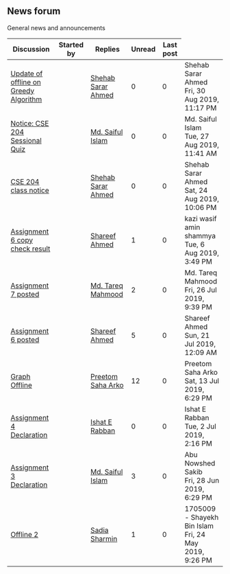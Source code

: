 <h2>News forum</h2>General news and announcements

<br />
<table><thead><tr><th>Discussion</th><th>Started by</th><th>Replies</th><th>Unread<a href="https://moodle.cse.buet.ac.bd/mod/forum/markposts.php?f=573&mark=read&returnpage=view.php"></a></th><th>Last post</th></tr></thead><tbody>
<tr><td><a href="Update%20of%20offline%20on%20Greedy%20Algorithm">Update of offline on Greedy Algorithm</a></td>
<td><a href="https://moodle.cse.buet.ac.bd/user/view.php?id=1765&course=429"></a></td>
<td><a href="https://moodle.cse.buet.ac.bd/user/view.php?id=1765&course=429">Shehab Sarar Ahmed</a></td>
<td>0</td>
<td>0</td>
<td>Shehab Sarar Ahmed<br />Fri, 30 Aug 2019, 11:17 PM</td>
</tr>
<tr><td><a href="Notice%20CSE%20204%20Sessional%20Quiz">Notice: CSE 204 Sessional Quiz</a></td>
<td><a href="https://moodle.cse.buet.ac.bd/user/view.php?id=1131&course=429"></a></td>
<td><a href="https://moodle.cse.buet.ac.bd/user/view.php?id=1131&course=429">Md. Saiful Islam</a></td>
<td>0</td>
<td>0</td>
<td>Md. Saiful Islam<br />Tue, 27 Aug 2019, 11:41 AM</td>
</tr>
<tr><td><a href="CSE%20204%20class%20notice">CSE 204 class notice</a></td>
<td><a href="https://moodle.cse.buet.ac.bd/user/view.php?id=1765&course=429"></a></td>
<td><a href="https://moodle.cse.buet.ac.bd/user/view.php?id=1765&course=429">Shehab Sarar Ahmed</a></td>
<td>0</td>
<td>0</td>
<td>Shehab Sarar Ahmed<br />Sat, 24 Aug 2019, 10:06 PM</td>
</tr>
<tr><td><a href="Assignment%206%20copy%20check%20result">Assignment 6 copy check result</a></td>
<td><a href="https://moodle.cse.buet.ac.bd/user/view.php?id=957&course=429"></a></td>
<td><a href="https://moodle.cse.buet.ac.bd/user/view.php?id=957&course=429">Shareef Ahmed</a></td>
<td>1</td>
<td>0</td>
<td>kazi wasif amin shammya<br />Tue, 6 Aug 2019, 3:49 PM</td>
</tr>
<tr><td><a href="Assignment%207%20posted">Assignment 7 posted</a></td>
<td><a href="https://moodle.cse.buet.ac.bd/user/view.php?id=1767&course=429"></a></td>
<td><a href="https://moodle.cse.buet.ac.bd/user/view.php?id=1767&course=429">Md. Tareq Mahmood</a></td>
<td>2</td>
<td>0</td>
<td>Md. Tareq Mahmood<br />Fri, 26 Jul 2019, 9:39 PM</td>
</tr>
<tr><td><a href="Assignment%206%20posted">Assignment 6 posted</a></td>
<td><a href="https://moodle.cse.buet.ac.bd/user/view.php?id=957&course=429"></a></td>
<td><a href="https://moodle.cse.buet.ac.bd/user/view.php?id=957&course=429">Shareef Ahmed</a></td>
<td>5</td>
<td>0</td>
<td>Shareef Ahmed<br />Sun, 21 Jul 2019, 12:09 AM</td>
</tr>
<tr><td><a href="Graph%20Offline">Graph Offline</a></td>
<td><a href="https://moodle.cse.buet.ac.bd/user/view.php?id=1764&course=429"></a></td>
<td><a href="https://moodle.cse.buet.ac.bd/user/view.php?id=1764&course=429">Preetom Saha Arko</a></td>
<td>12</td>
<td>0</td>
<td>Preetom Saha Arko<br />Sat, 13 Jul 2019, 6:29 PM</td>
</tr>
<tr><td><a href="Assignment%204%20Declaration">Assignment 4 Declaration</a></td>
<td><a href="https://moodle.cse.buet.ac.bd/user/view.php?id=528&course=429"></a></td>
<td><a href="https://moodle.cse.buet.ac.bd/user/view.php?id=528&course=429">Ishat E Rabban</a></td>
<td>0</td>
<td>0</td>
<td>Ishat E Rabban<br />Tue, 2 Jul 2019, 2:16 PM</td>
</tr>
<tr><td><a href="Assignment%203%20Declaration">Assignment 3 Declaration</a></td>
<td><a href="https://moodle.cse.buet.ac.bd/user/view.php?id=1131&course=429"></a></td>
<td><a href="https://moodle.cse.buet.ac.bd/user/view.php?id=1131&course=429">Md. Saiful Islam</a></td>
<td>3</td>
<td>0</td>
<td>Abu Nowshed Sakib<br />Fri, 28 Jun 2019, 6:29 PM</td>
</tr>
<tr><td><a href="Offline%202">Offline 2</a></td>
<td><a href="https://moodle.cse.buet.ac.bd/user/view.php?id=1309&course=429"></a></td>
<td><a href="https://moodle.cse.buet.ac.bd/user/view.php?id=1309&course=429">Sadia Sharmin</a></td>
<td>1</td>
<td>0</td>
<td>1705009 - Shayekh Bin Islam<br />Fri, 24 May 2019, 9:26 PM</td>
</tr>
</tbody></table>

